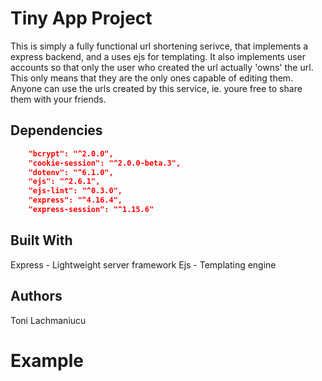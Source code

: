 # Tiny App Project
This is simply a fully functional url shortening serivce, that implements a express backend, and a uses ejs for templating. It also implements user accounts so that only the user who created the url actually 'owns' the url. This only means that they are the only ones capable of editing them. Anyone can use the urls created by this service, ie. youre free to share them with your friends.

## Dependencies
```json
    "bcrypt": "^2.0.0",
    "cookie-session": "^2.0.0-beta.3",
    "dotenv": "^6.1.0",
    "ejs": "^2.6.1",
    "ejs-lint": "^0.3.0",
    "express": "^4.16.4",
    "express-session": "^1.15.6"
```

## Built With
Express - Lightweight server framework
Ejs - Templating engine

## Authors
Toni Lachmaniucu

# Example

